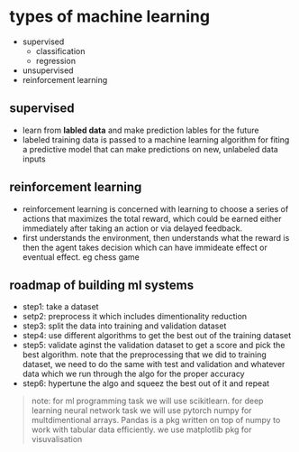 # types of machine learning
- supervised
  - classification
  - regression
- unsupervised
- reinforcement learning

## supervised
- learn from **labled data** and make prediction lables for the future
- labeled training data is passed to a machine learning algorithm
for fiting a predictive model that can make predictions on new,
unlabeled data inputs

## reinforcement learning
- reinforcement learning is concerned with learning to choose
a series of actions that maximizes the total reward, which could be
earned either immediately after taking an action or via delayed
feedback.
- first understands the environment, then understands what the reward is then the agent takes decision which can have immideate effect or eventual effect. eg chess game
## roadmap of building ml systems
- step1: take a dataset
- setp2: preprocess it which includes dimentionality reduction
- step3:  split the data into training and validation dataset
- step4: use different algorithms to get the best out of the training dataset
- step5: validate aginst the validation dataset to get a score and pick the best algorithm. note that the preprocessing that we did to training dataset, we need to do the same with test and validation and whatever data which we run through the algo for the proper accuracy
- step6: hypertune the algo and squeez the best out of it and repeat
  
> note: for ml programming task we will use scikitlearn. for deep learning neural network task we will use pytorch
> numpy for multdimentional arrays. Pandas is a pkg written on top of numpy to work with tabular data efficiently. we use matplotlib  pkg for visuvalisation